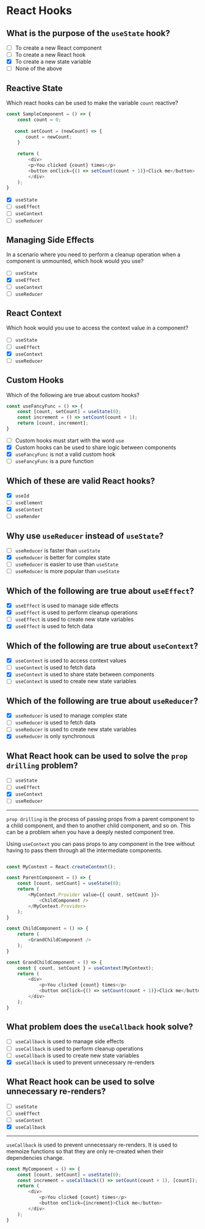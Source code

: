 # React Hooks

## What is the purpose of the `useState` hook?

- [ ] To create a new React component
- [ ] To create a new React hook
- [x] To create a new state variable
- [ ] None of the above

## Reactive State

Which react hooks can be used to make the variable `count` reactive?

```js
const SampleComponent = () => {
    const count = 0;
   
   const setCount = (newCount) => {
       count = newCount;
    }
   
    return (
        <div>
        <p>You clicked {count} times</p>
        <button onClick={() => setCount(count + 1)}>Click me</button>
        </div>
    );
}
```

- [x] `useState`
- [ ] `useEffect`
- [ ] `useContext`
- [ ] `useReducer`

## Managing Side Effects

In a scenario where you need to perform a cleanup operation when a component is unmounted, which hook would you use?

- [ ] `useState`
- [x] `useEffect`
- [ ] `useContext`
- [ ] `useReducer`

## React Context

Which hook would you use to access the context value in a component?

- [ ] `useState`
- [ ] `useEffect`
- [x] `useContext`
- [ ] `useReducer`

## Custom Hooks

Which of the following are true about custom hooks?

```javascript
const useFancyFunc = () => {
    const [count, setCount] = useState(0);
    const increment = () => setCount(count + 1);
    return [count, increment];
}
```

- [ ] Custom hooks must start with the word `use`
- [x] Custom hooks can be used to share logic between components
- [x] `useFancyFunc` is not a valid custom hook
- [ ] `useFancyFunc` is a pure function

## Which of these are valid React hooks?

- [x] `useId`
- [ ] `useElement`
- [x] `useContext`
- [ ] `useRender`

## Why use `useReducer` instead of `useState`?

- [ ] `useReducer` is faster than `useState`
- [x] `useReducer` is better for complex state
- [ ] `useReducer` is easier to use than `useState`
- [ ] `useReducer` is more popular than `useState`

## Which of the following are true about `useEffect`?

- [x] `useEffect` is used to manage side effects
- [x] `useEffect` is used to perform cleanup operations
- [ ] `useEffect` is used to create new state variables
- [x] `useEffect` is used to fetch data

## Which of the following are true about `useContext`?

- [x] `useContext` is used to access context values
- [ ] `useContext` is used to fetch data
- [x] `useContext` is used to share state between components
- [ ] `useContext` is used to create new state variables

## Which of the following are true about `useReducer`?

- [x] `useReducer` is used to manage complex state
- [ ] `useReducer` is used to fetch data
- [ ] `useReducer` is used to create new state variables
- [x] `useReducer` is only synchronous

## What React hook can be used to solve the `prop drilling` problem?

- [ ] `useState`
- [ ] `useEffect`
- [x] `useContext`
- [ ] `useReducer`

---

`prop drilling` is the process of passing props from a parent component to a child component, and then to another child component, and so on. This can be a problem when you have a deeply nested component tree.

Using `useContext` you can pass props to any component in the tree without having to pass them through all the intermediate components.

```js

const MyContext = React.createContext();

const ParentComponent = () => {
    const [count, setCount] = useState(0);
    return (
        <MyContext.Provider value={{ count, setCount }}>
            <ChildComponent />
        </MyContext.Provider>
    );
}

const ChildComponent = () => {
    return (
        <GrandChildComponent />
    );
}

const GrandChildComponent = () => {
    const { count, setCount } = useContext(MyContext);
    return (
        <div>
            <p>You clicked {count} times</p>
            <button onClick={() => setCount(count + 1)}>Click me</button>
        </div>
    );
}
```

## What problem does the `useCallback` hook solve?

- [ ] `useCallback` is used to manage side effects
- [ ] `useCallback` is used to perform cleanup operations
- [ ] `useCallback` is used to create new state variables
- [x] `useCallback` is used to prevent unnecessary re-renders

## What React hook can be used to solve unnecessary re-renders?

- [ ] `useState`
- [ ] `useEffect`
- [ ] `useContext`
- [x] `useCallback`

---

`useCallback` is used to prevent unnecessary re-renders. It is used to memoize functions so that they are only re-created when their dependencies change.

```js
const MyComponent = () => {
    const [count, setCount] = useState(0);
    const increment = useCallback(() => setCount(count + 1), [count]);
    return (
        <div>
            <p>You clicked {count} times</p>
            <button onClick={increment}>Click me</button>
        </div>
    );
}
```

